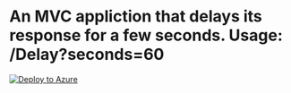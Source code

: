 # An MVC appliction that delays its response for a few seconds. Usage: /Delay?seconds=60
[![Deploy to Azure](http://azuredeploy.net/deploybutton.png)](https://azuredeploy.net/)